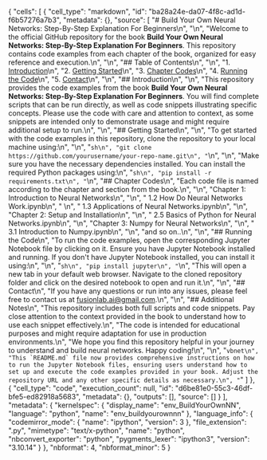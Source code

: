 {
 "cells": [
  {
   "cell_type": "markdown",
   "id": "ba28a24e-da07-4f8c-ad1d-f6b57276a7b3",
   "metadata": {},
   "source": [
    "# Build Your Own Neural Networks: Step-By-Step Explanation For Beginners\n",
    "\n",
    "Welcome to the official GitHub repository for the book **Build Your Own Neural Networks: Step-By-Step Explanation For Beginners**. This repository contains code examples from each chapter of the book, organized for easy reference and execution.\n",
    "\n",
    "## Table of Contents\n",
    "\n",
    "1. [Introduction](#introduction)\n",
    "2. [Getting Started](#getting-started)\n",
    "3. [Chapter Codes](#chapter-codes)\n",
    "4. [Running the Code](#running-the-code)\n",
    "5. [Contact](#contact)\n",
    "\n",
    "## Introduction\n",
    "\n",
    "This repository provides the code examples from the book **Build Your Own Neural Networks: Step-By-Step Explanation For Beginners**. You will find complete scripts that can be run directly, as well as code snippets illustrating specific concepts. Please use the code with care and attention to context, as some snippets are intended only to demonstrate usage and might require additional setup to run.\n",
    "\n",
    "## Getting Started\n",
    "\n",
    "To get started with the code examples in this repository, clone the repository to your local machine using:\n",
    "\n",
    "```sh\n",
    "git clone https://github.com/yourusername/your-repo-name.git\n",
    "```\n",
    "\n",
    "Make sure you have the necessary dependencies installed. You can install the required Python packages using:\n",
    "```sh\n",
    "pip install -r requirements.txt\n",
    "```\n",
    "## Chapter Codes\n",
    "Each code file is named according to the chapter and section from the book.\n",
    "\n",
    "Chapter 1: Introduction to Neural Networks\n",
    "\n",
    "    1.2 How Do Neural Networks Work.ipynb\n",
    "    \n",
    "    1.3 Applications of Neural Networks.ipynb\n",
    "\n",
    "Chapter 2: Setup and Installation\n",
    "\n",
    "    2.5 Basics of Python for Neural Networks.ipynb\n",
    "\n",
    "Chapter 3: Numpy for Neural Networks\n",
    "\n",
    "    3.1 Introduction to Numpy.ipynb\n",
    "\n",
    "and so on..\n",
    "\n",
    "## Running the Code\n",
    "To run the code examples, open the corresponding Jupyter Notebook file by clicking on it. Ensure you have Jupyter Notebook installed and running. If you don't have Jupyter Notebook installed, you can install it using:\n",
    "\n",
    "```sh\n",
    "pip install jupyter\n",
    "```\n",
    "This will open a new tab in your default web browser. Navigate to the cloned repository folder and click on the desired notebook to open and run it.\n",
    "\n",
    "## Contact\n",
    "If you have any questions or run into any issues, please feel free to contact us at fusionlab.ai@gmail.com.\n",
    "\n",
    "## Additional Notes\n",
    "This repository includes both full scripts and code snippets. Pay close attention to the context provided in the book to understand how to use each snippet effectively.\n",
    "The code is intended for educational purposes and might require adaptation for use in production environments.\n",
    "We hope you find this repository helpful in your journey to understand and build neural networks. Happy coding!\n",
    "\n",
    "```vbnet\n",
    "This `README.md` file now provides comprehensive instructions on how to run the Jupyter Notebook files, ensuring users understand how to set up and execute the code examples provided in your book. Adjust the repository URL and any other specific details as necessary.\n",
    "```"
   ]
  },
  {
   "cell_type": "code",
   "execution_count": null,
   "id": "d6be81e0-55c3-46df-bfe5-ed82918a5683",
   "metadata": {},
   "outputs": [],
   "source": []
  }
 ],
 "metadata": {
  "kernelspec": {
   "display_name": "env_BuildYourOwnNN",
   "language": "python",
   "name": "env_buildyourownnn"
  },
  "language_info": {
   "codemirror_mode": {
    "name": "ipython",
    "version": 3
   },
   "file_extension": ".py",
   "mimetype": "text/x-python",
   "name": "python",
   "nbconvert_exporter": "python",
   "pygments_lexer": "ipython3",
   "version": "3.10.14"
  }
 },
 "nbformat": 4,
 "nbformat_minor": 5
}
